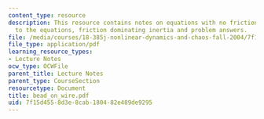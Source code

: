 ```yaml
---
content_type: resource
description: This resource contains notes on equations with no friction,adding friction
  to the equations, friction dominating inertia and problem answers.
file: /media/courses/18-385j-nonlinear-dynamics-and-chaos-fall-2004/7f15d4558d3e8cab180482e489de9295_bead_on_wire.pdf
file_type: application/pdf
learning_resource_types:
- Lecture Notes
ocw_type: OCWFile
parent_title: Lecture Notes
parent_type: CourseSection
resourcetype: Document
title: bead_on_wire.pdf
uid: 7f15d455-8d3e-8cab-1804-82e489de9295
---
```

